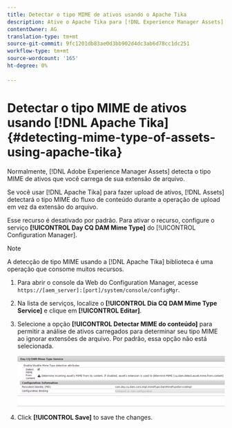 ```yaml
---
title: Detectar o tipo MIME de ativos usando o Apache Tika
description: Ative o Apache Tika para [!DNL Experience Manager Assets] ajudar a detectar o tipo MIME de ativos do fluxo de conteúdo durante a operação de upload em vez da extensão do arquivo.
contentOwner: AG
translation-type: tm+mt
source-git-commit: 9fc1201db83ae0d3bb902d4dc3ab6d78cc1dc251
workflow-type: tm+mt
source-wordcount: '165'
ht-degree: 0%

---
```



# Detectar o tipo MIME de ativos usando [!DNL Apache Tika] {#detecting-mime-type-of-assets-using-apache-tika}

Normalmente, [!DNL Adobe Experience Manager Assets] detecta o tipo MIME de ativos que você carrega de sua extensão de arquivo.

Se você usar [!DNL Apache Tika] para fazer upload de ativos, [!DNL Assets] detectará o tipo MIME do fluxo de conteúdo durante a operação de upload em vez da extensão do arquivo.

Esse recurso é desativado por padrão. Para ativar o recurso, configure o serviço **[!UICONTROL Day CQ DAM Mime Type]** do [!UICONTROL Configuration Manager].

>[!NOTE]
>
>A detecção de tipo MIME usando a [!DNL Apache Tika] biblioteca é uma operação que consome muitos recursos.

1. Para abrir o console da Web do Configuration Manager, acesse `https://[aem_server]:[port]/system/console/configMgr`.

1. Na lista de serviços, localize o **[!UICONTROL Dia CQ DAM Mime Type Service]** e clique em **[!UICONTROL Editar]**.

1. Selecione a opção **[!UICONTROL Detectar MIME do conteúdo]** para permitir a análise de ativos carregados para determinar seu tipo MIME ao ignorar extensões de arquivo. Por padrão, essa opção não está selecionada.

   ![chlimage_1-333](assets/chlimage_1-333.png)

1. Click **[!UICONTROL Save]** to save the changes.
